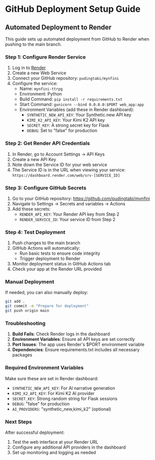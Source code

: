 # GitHub Deployment Setup Guide

## Automated Deployment to Render

This guide sets up automated deployment from GitHub to Render when pushing to the main branch.

### Step 1: Configure Render Service

1. Log in to [Render](https://render.com)
2. Create a new Web Service
3. Connect your GitHub repository: `pudingtabi/mynfini`
4. Configure the service:
   - Name: `mynfini-ttrpg`
   - Environment: Python
   - Build Command: `pip install -r requirements.txt`
   - Start Command: `gunicorn --bind 0.0.0.0:$PORT web_app:app`
   - Environment Variables (add these in Render dashboard):
     - `SYNTHETIC_NEW_API_KEY`: Your Synthetic.new API key
     - `KIMI_K2_API_KEY`: Your Kimi K2 API key
     - `SECRET_KEY`: A strong secret key for Flask
     - `DEBUG`: Set to "false" for production

### Step 2: Get Render API Credentials

1. In Render, go to Account Settings → API Keys
2. Create a new API Key
3. Note down the Service ID for your web service
4. The Service ID is in the URL when viewing your service: `https://dashboard.render.com/web/srv-[SERVICE_ID]`

### Step 3: Configure GitHub Secrets

1. Go to your GitHub repository: https://github.com/pudingtabi/mynfini
2. Navigate to Settings → Secrets and variables → Actions
3. Add these secrets:
   - `RENDER_API_KEY`: Your Render API key from Step 2
   - `RENDER_SERVICE_ID`: Your service ID from Step 2

### Step 4: Test Deployment

1. Push changes to the main branch
2. GitHub Actions will automatically:
   - Run basic tests to ensure code integrity
   - Trigger deployment to Render
3. Monitor deployment status in GitHub Actions tab
4. Check your app at the Render URL provided

### Manual Deployment

If needed, you can also manually deploy:
```bash
git add .
git commit -m "Prepare for deployment"
git push origin main
```

### Troubleshooting

1. **Build Fails**: Check Render logs in the dashboard
2. **Environment Variables**: Ensure all API keys are set correctly
3. **Port Issues**: The app uses Render's $PORT environment variable
4. **Dependencies**: Ensure requirements.txt includes all necessary packages

### Required Environment Variables

Make sure these are set in Render dashboard:
- `SYNTHETIC_NEW_API_KEY`: For AI narrative generation
- `KIMI_K2_API_KEY`: For Kimi K2 AI provider
- `SECRET_KEY`: Strong random string for Flask sessions
- `DEBUG`: "false" for production
- `AI_PROVIDERS`: "synthetic_new,kimi_k2" (optional)

### Next Steps

After successful deployment:
1. Test the web interface at your Render URL
2. Configure any additional API providers in the dashboard
3. Set up monitoring and logging as needed